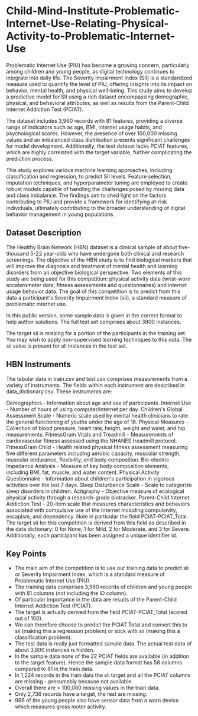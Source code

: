 # Child-Mind-Institute-Problematic-Internet-Use-Relating-Physical-Activity-to-Problematic-Internet-Use
Problematic Internet Use (PIU) has become a growing concern, particularly among children and young people, as digital technology continues to integrate into daily life. The Severity Impairment Index (SII) is a standardized measure used to quantify the level of PIU, offering insights into its impact on behavior, mental health, and physical well-being. This study aims to develop a predictive model for SII using a rich dataset encompassing demographic, physical, and behavioral attributes, as well as results from the Parent-Child Internet Addiction Test (PCIAT).

The dataset includes 3,960 records with 81 features, providing a diverse range of indicators such as age, BMI, internet usage habits, and psychological scores. However, the presence of over 100,000 missing values and an imbalanced class distribution presents significant challenges for model development. Additionally, the test dataset lacks PCIAT features, which are highly correlated with the target variable, further complicating the prediction process.

This study explores various machine learning approaches, including classification and regression, to predict SII levels. Feature selection, imputation techniques, and hyperparameter tuning are employed to create robust models capable of handling the challenges posed by missing data and class imbalance. The findings aim to shed light on the factors contributing to PIU and provide a framework for identifying at-risk individuals, ultimately contributing to the broader understanding of digital behavior management in young populations.

## Dataset Description
The Healthy Brain Network (HBN) dataset is a clinical sample of about five-thousand 5-22 year-olds who have undergone both clinical and research screenings. The objective of the HBN study is to find biological markers that will improve the diagnosis and treatment of mental health and learning disorders from an objective biological perspective. Two elements of this study are being used for this competition: physical activity data (wrist-worn accelerometer data, fitness assessments and questionnaires) and internet usage behavior data. The goal of this competition is to predict from this data a participant's Severity Impairment Index (sii), a standard measure of problematic internet use.

In this public version, some sample data is given in the correct format to help author solutions. The full test set comprises about 3800 instances.

The target sii is missing for a portion of the participants in the training set. You may wish to apply non-supervised learning techniques to this data. The sii value is present for all instances in the test set.

## HBN Instruments
The tabular data in train.csv and test.csv comprises measurements from a variety of instruments. The fields within each instrument are described in data_dictionary.csv. These instruments are:

Demographics - Information about age and sex of participants.
Internet Use - Number of hours of using computer/internet per day.
Children's Global Assessment Scale - Numeric scale used by mental health clinicians to rate the general functioning of youths under the age of 18.
Physical Measures - Collection of blood pressure, heart rate, height, weight and waist, and hip measurements.
FitnessGram Vitals and Treadmill - Measurements of cardiovascular fitness assessed using the NHANES treadmill protocol.
FitnessGram Child - Health related physical fitness assessment measuring five different parameters including aerobic capacity, muscular strength, muscular endurance, flexibility, and body composition.
Bio-electric Impedance Analysis - Measure of key body composition elements, including BMI, fat, muscle, and water content.
Physical Activity Questionnaire - Information about children's participation in vigorous activities over the last 7 days.
Sleep Disturbance Scale - Scale to categorize sleep disorders in children.
Actigraphy - Objective measure of ecological physical activity through a research-grade biotracker.
Parent-Child Internet Addiction Test - 20-item scale that measures characteristics and behaviors associated with compulsive use of the Internet including compulsivity, escapism, and dependency.
Note in particular the field PCIAT-PCIAT_Total. The target sii for this competition is derived from this field as described in the data dictionary: 0 for None, 1 for Mild, 2 for Moderate, and 3 for Severe. Additionally, each participant has been assigned a unique identifier id.

## Key Points

- The main aim of the competition is to use our training data to predict sii or Severity Impairment Index, which is a standard measure of Problematic Internet Use (PIU).
- The training data comprises 3,960 records of children and young people with 81 columns (not including the ID column).
- Of particular importance in the data are results of the Parent-Child Internet Addiction Test (PCIAT).
- The target is actually derived from the field PCIAT-PCIAT_Total (scored out of 100).
- We can therefore choose to predict the PCIAT Total and convert this to sii (making this a regression problem) or stick with sii (making this a classification problem).
- The test data is really just formatted sample data. The actual test data of about 3,800 instances is hidden.
- In the sample data none of the 22 PCIAT fields are available (in addition to the target feature). Hence the sample data format has 58 columns compared to 81 in the train data.
- In 1,224 records in the train data the sii target and all the PCIAT columns are missing - presumably because not available.
- Overall there are > 100,000 missing values in the train data.
- Only 2,736 records have a target, the rest are missing.
- 996 of the young people also have sensor data from a worn device which measures gross motor activity.
